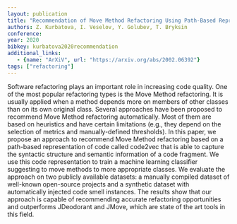 ```yaml
---
layout: publication
title: "Recommendation of Move Method Refactoring Using Path-Based Representation of Code"
authors: Z. Kurbatova, I. Veselov, Y. Golubev, T. Bryksin
conference:
year: 2020
bibkey: kurbatova2020recommendation
additional_links:
   - {name: "ArXiV", url: "https://arxiv.org/abs/2002.06392"}
tags: ["refactoring"]
---
```

Software refactoring plays an important role in increasing code quality. One of the most popular refactoring types is the Move Method refactoring. It is usually applied when a method depends more on members of other classes than on its own original class. Several approaches have been proposed to recommend Move Method refactoring automatically. Most of them are based on heuristics and have certain limitations (e.g., they depend on the selection of metrics and manually-defined thresholds). In this paper, we propose an approach to recommend Move Method refactoring based on a path-based representation of code called code2vec that is able to capture the syntactic structure and semantic information of a code fragment. We use this code representation to train a machine learning classifier suggesting to move methods to more appropriate classes. We evaluate the approach on two publicly available datasets: a manually compiled dataset of well-known open-source projects and a synthetic dataset with automatically injected code smell instances. The results show that our approach is capable of recommending accurate refactoring opportunities and outperforms JDeodorant and JMove, which are state of the art tools in this field.
